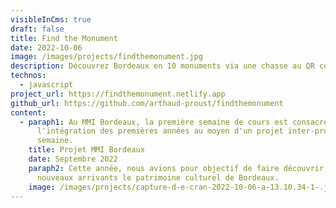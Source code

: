 ```yaml
---
visibleInCms: true
draft: false
title: Find the Monument
date: 2022-10-06
image: /images/projects/findthemonument.jpg
description: Découvrez Bordeaux en 10 monuments via une chasse au QR code dans la ville
technos:
  - javascript
project_url: https://findthemonument.netlify.app
github_url: https://github.com/arthaud-proust/findthemonument
content:
  - paraph1: Au MMI Bordeaux, la première semaine de cours est consacrée à
      l'intégration des premières années au moyen d'un projet inter-promo d'une
      semaine.
    title: Projet MMI Bordeaux
    date: Septembre 2022
    paraph2: C﻿ette année, ﻿nous avions pour objectif de faire découvrir aux
      nouveaux arrivants le patrimoine culturel de Bordeaux.
    image: /images/projects/capture-d-e-cran-2022-10-06-a-13.10.34-1-.jpg
---
```

